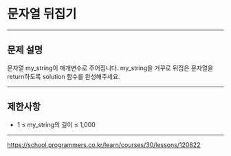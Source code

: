 # 문자열 뒤집기

---

## 문제 설명

문자열 my_string이 매개변수로 주어집니다. my_string을 거꾸로 뒤집은 문자열을 return하도록 solution 함수를 완성해주세요.

---

## 제한사항

- 1 ≤ my_string의 길이 ≤ 1,000

---

https://school.programmers.co.kr/learn/courses/30/lessons/120822
